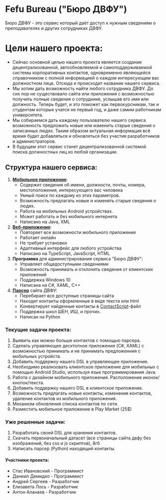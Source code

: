 # Fefu Bureau ("Бюро ДВФУ")
Бюро ДВФУ - это сервис который даёт доступ к нужным сведениям о преподавателях и других сотрудниках ДВФУ.
# Цели нашего проекта:
  * Сейчас основной целью нашего проекта является создание децентрализованной, автообновляемой и самоподдерживаемой системы корпоративных контактов, одновременно являющейся справочником с полной информацией о каждом интересующем вас должностном лице. Отсюда и происходит название нашего сервиса.
  * Мы хотим дать возможность найти любого сотрудника ДВФУ. До сих пор не существовало сайта или приложения с возможностью получить полные сведения о сотруднике, услышав его имя или должность. Теперь будет, и это поможет как первокурсникам, так и студентам которые учатся не первый год, и даже самим работникам университета.
  * Мы собираемся дать каждому пользователю нашего сервиса возможность предложить новые или изменить старые сведения о записанных людях. Таким образом актуальная информация всё время будет добавляться и обновляться без участия разработчиков и администраторов.
  * В будущем этот сервис станет децентрализованной системой поиска должностных лиц из любой организации.
## Структура нашего сервиса:
  1. [**Мобильное приложение**](https://github.com/demidko/FefuBureauAndroid):
      - Содержит сведения об имени, должности, почты, номера, местоположения, интересующего вас человека
      - Умный поиск по каждому из этих параметров.
      - Возможность предлагать новые и изменять старые сведения о людях.
      - Работа на мобильных Android устройствах.
      - Может работать и без мобильного интернета
      - Написано на Java, XML
  2. [**Веб-приложение**](https://github.com/demidko/ContactsViewer):
      - Повторяет все возможности мобильного приложения
      - Работает онлайн
      - Не требует установки
      - Адаптивный интерфейс для любого устройства
      - Написано на TypeScript, JavaScript, HTML
  3. **Программа** для администрирования сервиса "Бюро ДВФУ":
      - Управляет общедоступными сведениями
      - Возможность принимать и отклонять сведения от клиентских приложений
      - Поддержка Windows 10
      - Написана на C#, XAML, C++
  4. [**Парсер**](https://github.com/demidko/FefuParser) сайта ДВФУ:
      - Перебирает все доступные страницы сайта
      - Находит контакты оформленные в виде текста или html
      - Конвертирует найденные контакты в [ContactScript](https://github.com/demidko/ContactScript)-файл 
      - Поддержка школ ШЕН, ИШ, и прочих.
      - Написан на Python
### Текущие задачи проекта:
  1. Выявить как можно больше контактов с помощью парсера.
  2. Сделать управляющее десктопное приложение (C#, XAML) с возможностью принимать и не принимать предложенния с мобильных устройств.
  3. Добавить поддержку нашего DSL в управляющее приложение.
  4. Необходимо реализовать клиентское приложение для мобильных с помощью Android Studio, используя язык программирования Java.
  5. Работа с дизайном мобильного приложения. Расположение иконок/кнопок/текста.
  6. Добавить поддержку нашего DSL в клиентское приложение.
  7. Возможность предлагать новые контакты, изменения контактов, удаление контактов из мобильного приложения.
  8. Механизм обновления списка контактов по сети.
  9. Разместить мобильное приложение в Play Market (25$)
### Уже решенные задачи:
  1. Разработать своей DSL для хранения контактов.
  2. Скачать первоначальный датасет (все страницы сайта двфу без изображений, без css и js скриптов), 8гб
  3. Написать парсер (Python) находящий контакты.
#### Участники проекта:
  * Стас Ивановский - Программист
  * Даниил Демидко  - Программист
  * Андрей Сергеев  - Разработчик
  * Елизавета Лось  - Разработчик
  * Антон Аланаев   - Разработчик
  
